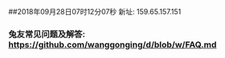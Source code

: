 ##2018年09月28日07时12分07秒 新址: 159.65.157.151
### 兔友常见问题及解答: https://github.com/wanggonging/d/blob/w/FAQ.md
